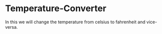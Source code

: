 # Temperature-Converter
In this we will change the temperature from celsius to fahrenheit and vice-versa.
